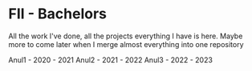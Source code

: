 # FII - Bachelors

All the work I've done, all the projects everything I have is here. Maybe more to come later when I merge almost everything into one repository

Anul1 - 2020 - 2021
Anul2 - 2021 - 2022
Anul3 - 2022 - 2023